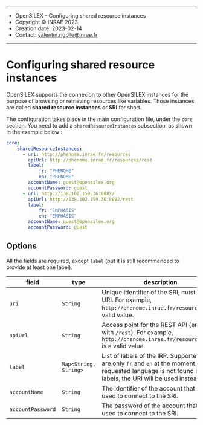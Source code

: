 ***************************************************
* OpenSILEX - Configuring shared resource instances
* Copyright © INRAE 2023
* Creation date: 2023-02-14
* Contact: valentin.rigolle@inrae.fr
***************************************************

# Configuring shared resource instances

OpenSILEX supports the connexion to other OpenSILEX instances for the purpose of browsing or retrieving resources like
variables. Those instances are called **shared resource instances** or **SRI** for short.

The configuration takes place in the main configuration file, under the `core` section. You need to add a `sharedResourceInstances`
subsection, as shown in the example below :

```yaml
core:
    sharedResourceInstances:
      - uri: http://phenome.inrae.fr/resources
        apiUrl: http://phenome.inrae.fr/resources/rest
        label:
            fr: "PHENOME"
            en: "PHENOME"
        accountName: guest@opensilex.org
        accountPassword: guest
      - uri: http://138.102.159.36:8082/
        apiUrl: http://138.102.159.36:8082/rest
        label:
            fr: "EMPHASIS"
            en: "EMPHASIS"
        accountName: guest@opensilex.org
        accountPassword: guest
```

## Options

All the fields are required, except `label` (but it is still recommended to provide at least one label).

| field             | type                  | description                                                                                                                                                         |
|-------------------|-----------------------|---------------------------------------------------------------------------------------------------------------------------------------------------------------------|
| `uri`             | `String`              | Unique identifier of the SRI, must be a URI. For example, `http://phenome.inrae.fr/resources` is a valid value.                                                     |
| `apiUrl`          | `String`              | Access point for the REST API (ending with `/rest`). For example, `http://phenome.inrae.fr/resources/rest` is a valid value.                                        |
| `label`           | `Map<String, String>` | List of labels of the IRP. Supported keys are only `fr` and `en` at the moment. If the requested language is not found in the labels, the URI will be used instead. |
| `accountName`     | `String`              | The identifier of the account that will be used to connect to the SRI.                                                                                              |
| `accountPassword` | `String`              | The password of the account that will be used to connect to the SRI.                                                                                                |
